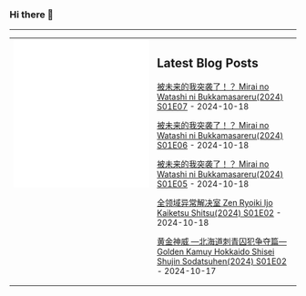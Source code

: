 ### Hi there 👋

<!--
**etng/etng** is a ✨ _special_ ✨ repository because its `README.md` (this file) appears on your GitHub profile.

Here are some ideas to get you started:

- 🔭 I’m currently working on ...
- 🌱 I’m currently learning ...
- 👯 I’m looking to collaborate on ...
- 🤔 I’m looking for help with ...
- 💬 Ask me about ...
- 📫 How to reach me: ...
- 😄 Pronouns: ...
- ⚡ Fun fact: ...
-->


---

<table>
<tr>
<td valign="top" width="50%">
<img src="metrics.svg" alt="Metric" />
</td>
<td valign="top" width="50%">

## Latest Blog Posts
<!-- blog start -->
[被未来的我突袭了！？ Mirai no Watashi ni Bukkamasareru(2024) S01E07](http://www.fanxinzhui.com/rr/2586#S01E07) - 2024-10-18

[被未来的我突袭了！？ Mirai no Watashi ni Bukkamasareru(2024) S01E06](http://www.fanxinzhui.com/rr/2586#S01E06) - 2024-10-18

[被未来的我突袭了！？ Mirai no Watashi ni Bukkamasareru(2024) S01E05](http://www.fanxinzhui.com/rr/2586#S01E05) - 2024-10-18

[全领域异常解决室 Zen Ryoiki Ijo Kaiketsu Shitsu(2024) S01E02](http://www.fanxinzhui.com/rr/2588#S01E02) - 2024-10-18

[黄金神威 —北海道刺青囚犯争夺篇— Golden Kamuy Hokkaido Shisei Shujin Sodatsuhen(2024) S01E02](http://www.fanxinzhui.com/rr/2587#S01E02) - 2024-10-17
<!-- blog end -->

</td></tr></table>


